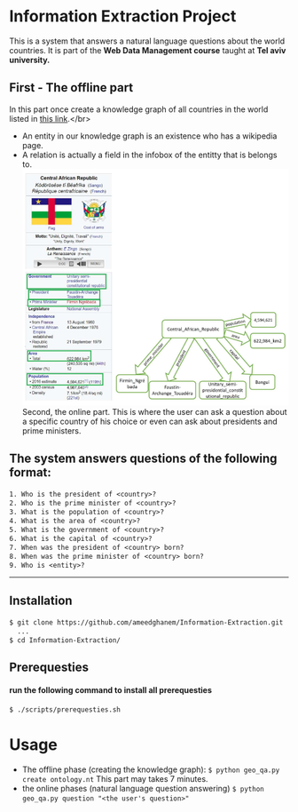 # Information Extraction Project

This is a system that answers a natural language questions about the world countries. It is part of the **Web Data Management course** taught at **Tel aviv university.**</br>
## First - The offline part
In this part once create a knowledge graph of all countries in the world listed in [this link](https://en.wikipedia.org/wiki/List_of_countries_by_population_(United_Nations)).</br>
- An entity in our knowledge graph is an existence who has a wikipedia page.
- A relation is actually a field in the infobox of the entitty that is belongs to.
![logo](https://github.com/ameedghanem/Information-Extraction/blob/main/logos/Screenshot%20from%202021-11-24%2014-31-55.png)
Second, the online part. This is where the user can ask a question about a specific country of his choice or even can ask about presidents and prime ministers.  

## The system answers questions of the following format:
    1. Who is the president of <country>?
    2. Who is the prime minister of <country>?
    3. What is the population of <country>?
    4. What is the area of <country>?
    5. What is the government of <country>?
    6. What is the capital of <country>?
    7. When was the president of <country> born?
    8. When was the prime minister of <country> born?
    9. Who is <entity>?  
---
## Installation
    $ git clone https://github.com/ameedghanem/Information-Extraction.git 
      ... 
    $ cd Information-Extraction/

## Prerequesties
#### run the following command to install all prerequesties
    $ ./scripts/prerequesties.sh
# Usage
- The offline phase (creating the knowledge graph):
    `$ python geo_qa.py create ontology.nt`
    This part may takes 7 minutes.
- the online phases (natural language question answering)
    `$ python geo_qa.py question "<the user's question>"`
